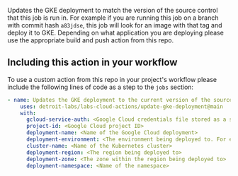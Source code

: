 Updates the GKE deployment to match the version of the source control that this job is run in. For example if you are running this job on a branch with commit hash `a83jdse`, this 
job will look for an image with that tag and deploy it to GKE. Depending on what application you are deploying please use the appropriate build and push action from this repo.

## Including this action in your workflow

To use a custom action from this repo in your project's workflow please include the following lines of code as a step to the `jobs` section:

```yaml
- name: Updates the GKE deployment to the current version of the source code.
    uses: detroit-labs/labs-cloud-actions/update-gke-deployment@main
    with:
      gcloud-service-auth: <Google Cloud credentials file stored as a secret>
      project-id: <Google Cloud project ID>
      deployment-name: <Name of the Google Cloud deployment>
      deployment-environment: <The environment being deployed to. For example - Production>
      cluster-name: <Name of the Kubernetes cluster>
      deployment-region: <The region being deployed to>
      deployment-zone: <The zone within the region being deployed to>
      deployment-namespace: <Name of the namespace>
```